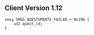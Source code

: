 ## Client Version 1.12

```rust,ignore
smsg SMSG_QUESTUPDATE_FAILED = 0x196 {
    u32 quest_id;    
}

```
